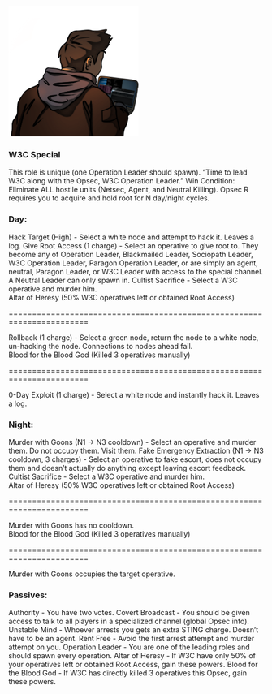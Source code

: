![w3coperationleader.png](Images/w3coperationleader.png)

### **W3C Special**

<span class="w3c">
This role is unique (one Operation Leader should spawn).

<span class="w3c">
“Time to lead W3C along with the Opsec, W3C Operation Leader.”

<span class="w3c">
Win Condition: Eliminate ALL hostile units (Netsec, Agent, and Neutral Killing). Opsec R requires you to acquire and hold root for N day/night cycles.

### **Day:**

<span class="w3c">
Hack Target (High) - Select a white node and attempt to hack it. Leaves a log.

<span class="w3c">
Give Root Access (1 charge) - Select an operative to give root to. They become any of Operation Leader, Blackmailed Leader, Sociopath Leader, W3C Operation Leader, Paragon Operation Leader, or are simply an agent, neutral, Paragon Leader, or W3C Leader with access to the special channel. A Neutral Leader can only spawn in.

<span class="w3c">
Cultist Sacrifice - Select a W3C operative and murder him.

<br>

<span class="w3c">
Altar of Heresy (50% W3C operatives left or obtained Root Access)

=======================================================================

<span class="w3c">
Rollback (1 charge) - Select a green node, return the node to a white node, un-hacking the node. Connections to nodes ahead fail.

<br>

<span class="w3c">
Blood for the Blood God (Killed 3 operatives manually)

=======================================================================

<span class="w3c">
0-Day Exploit (1 charge) - Select a white node and instantly hack it. Leaves a log.

### **Night:**

<span class="w3c">
Murder with Goons (N1 -> N3 cooldown) - Select an operative and murder them. Do not occupy them. Visit them.

<span class="w3c">
Fake Emergency Extraction (N1 -> N3 cooldown, 3 charges) - Select an operative to fake escort, does not occupy them and doesn’t actually do anything except leaving escort feedback.

<span class="w3c">
Cultist Sacrifice - Select a W3C operative and murder him.

<br>

<span class="w3c">
Altar of Heresy (50% W3C operatives left or obtained Root Access)

=======================================================================

<span class="w3c">
Murder with Goons has no cooldown.

<br>

<span class="w3c">
Blood for the Blood God (Killed 3 operatives manually)

=======================================================================

<span class="w3c">
Murder with Goons occupies the target operative.

### **Passives:**

<span class="w3c">
Authority - You have two votes.

<span class="w3c">
Covert Broadcast - You should be given access to talk to all players in a specialized channel (global Opsec info).

<span class="w3c">
Unstable Mind - Whoever arrests you gets an extra STING charge. Doesn’t have to be an agent.

<span class="w3c">
Rent Free - Avoid the first arrest attempt and murder attempt on you.

<span class="w3c">
Operation Leader - You are one of the leading roles and should spawn every operation.

<span class="w3c">
Altar of Heresy - If W3C have only 50% of your operatives left or obtained Root Access, gain these powers.

<span class="w3c">
Blood for the Blood God - If W3C has directly killed 3 operatives this Opsec, gain these powers.